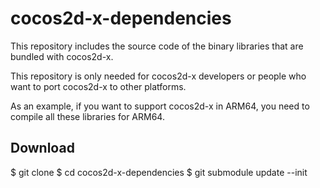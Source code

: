 cocos2d-x-dependencies
======================

This repository includes the source code of the binary libraries that are bundled with cocos2d-x.

This repository is only needed for cocos2d-x developers or people who want to port cocos2d-x to other platforms.

As an example, if you want to support cocos2d-x in ARM64, you need to compile all these libraries for ARM64.


## Download

  $ git clone 
  $ cd cocos2d-x-dependencies
  $ git submodule update --init
